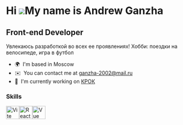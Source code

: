 Hi ![](https://user-images.githubusercontent.com/18350557/176309783-0785949b-9127-417c-8b55-ab5a4333674e.gif)My name is Andrew Ganzha
=====================================================================================================================================

Front-end Developer
-------------------

Увлекаюсь разработкой во всех ее проявлениях! Хобби: поездки на велосипеде, игра в футбол

* 🌍  I'm based in Moscow
* ✉️  You can contact me at [ganzha-2002@mail.ru](mailto:ganzha-2002@mail.ru)
* 🚀  I'm currently working on [КРОК](http://https://www.croc.ru/)

### Skills


<p align="left">
<a href="https://vitejs.dev/" target="_blank" rel="noreferrer"><img src="https://raw.githubusercontent.com/danielcranney/readme-generator/main/public/icons/skills/vite-colored.svg" width="36" height="36" alt="Vite" /></a><a href="https://reactjs.org/" target="_blank" rel="noreferrer"><img src="https://raw.githubusercontent.com/danielcranney/readme-generator/main/public/icons/skills/react-colored.svg" width="36" height="36" alt="React" /></a><a href="https://vuejs.org/" target="_blank" rel="noreferrer"><img src="https://raw.githubusercontent.com/danielcranney/readme-generator/main/public/icons/skills/vuejs-colored.svg" width="36" height="36" alt="Vue" /></a><a href="https://docs.nestjs.com/" target="_blank" rel="noreferrer">
</p>

